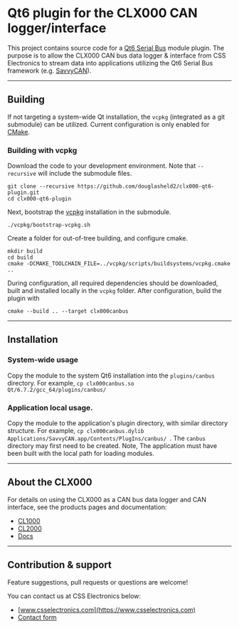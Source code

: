 # Qt6 plugin for the CLX000 CAN logger/interface
This project contains source code for a [Qt6 Serial Bus](https://doc.qt.io/qt-6/qtserialbus-index.html) module plugin. The purpose is to allow the CLX000 CAN bus data logger & interface from CSS Electronics to stream data into applications utilizing the Qt6 Serial Bus framework (e.g. [SavvyCAN](https://github.com/collin80/SavvyCAN)).

----

## Building
If not targeting a system-wide Qt installation, the `vcpkg` (integrated as a git submodule) can be utilized. Current configuration is only enabled for [CMake](https://cmake.org/).

### Building with vcpkg
Download the code to your development environment. Note that `--recursive` will include the submodule files.

```
git clone --recursive https://github.com/douglasheld2/clx000-qt6-plugin.git
cd clx000-qt6-plugin
```

Next, bootstrap the [vcpkg](https://github.com/microsoft/vcpkg) installation in the submodule.

```
./vcpkg/bootstrap-vcpkg.sh
```

Create a folder for out-of-tree building, and configure cmake.

```
mkdir build
cd build
cmake -DCMAKE_TOOLCHAIN_FILE=../vcpkg/scripts/buildsystems/vcpkg.cmake ..
```

During configuration, all required dependencies should be downloaded, built and installed locally in the `vcpkg` folder. After configuration, build the plugin with

```
cmake --build .. --target clx000canbus
```

----

## Installation

### System-wide usage
Copy the module to the system Qt6 installation into the `plugins/canbus` directory. For example, `cp clx000canbus.so Qt/6.7.2/gcc_64/plugins/canbus/ `

### Application local usage.
Copy the module to the application's plugin directory, with similar directory structure. For example, `cp clx000canbus.dylib Applications/SavvyCAN.app/Contents/PlugIns/canbus/ `. The `canbus` directory may first need to be created.
Note, The application must have been built with the local path for loading modules.

----
## About the CLX000

For details on using the CLX000 as a CAN bus data logger and CAN interface, see the products pages and documentation:
- [CL1000](https://www.csselectronics.com/screen/product/can-bus-logger-canlogger1000)
- [CL2000](https://www.csselectronics.com/screen/product/can-bus-logger-canlogger2000)
- [Docs](https://www.csselectronics.com/screen/page/can-logger-resources#clx000-resources)

----

## Contribution & support
Feature suggestions, pull requests or questions are welcome!

You can contact us at CSS Electronics below:
- [www.csselectronics.com](https://www.csselectronics.com)
- [Contact form](https://www.csselectronics.com/screen/page/can-bus-logger-contact)  
